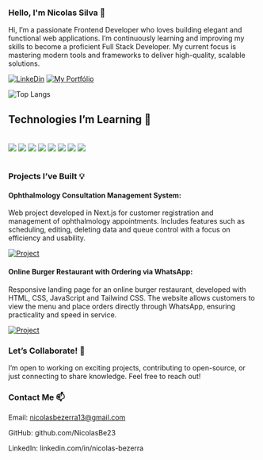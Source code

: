 ### Hello, I'm Nicolas Silva 👋

Hi, I’m a passionate Frontend Developer who loves building elegant and functional web applications. I’m continuously learning and improving my skills to become a proficient Full Stack Developer. My current focus is mastering modern tools and frameworks to deliver high-quality, scalable solutions.

[![LinkeDin](https://img.shields.io/badge/LinkedIn-0077B5?style=for-the-badge&logo=linkedin&logoColor=white)](https://www.linkedin.com/in/nicolas-bezerra)
[![My Portfólio](https://img.shields.io/badge/my_portfólio-0A0A0A?style=for-the-badge&logo=&logoColor=white)](https://nicolas-silva-portifolio.vercel.app)

![Top Langs](https://github-readme-stats.vercel.app/api/top-langs/?username=NicolasBe23&size_weight=0.5&count_weight=0.5&theme=dracula)

## Technologies I’m Learning 🚀

<div style="display: inline_block"><br/>
    <img align="center" alt"html5" src="https://img.shields.io/badge/HTML5-E34F26?style=for-the-badge&logo=html5&logoColor=white">
    <img align="center" alt"css" src="https://img.shields.io/badge/CSS3-1572B6?style=for-the-badge&logo=css3&logoColor=white">
    <img align="center" alt"javascript" src="https://img.shields.io/badge/JavaScript-F7DF1E?style=for-the-badge&logo=javascript&logoColor=black">
    <img align="center" alt"typescript" src="https://img.shields.io/badge/TypeScript-007ACC?style=for-the-badge&logo=typescript&logoColor=white">
    <img align="center" alt"nodejs" src="https://img.shields.io/badge/Node.js-43853D?style=for-the-badge&logo=node.js&logoColor=white">
    <img align="center" alt"react" src="https://img.shields.io/badge/React-20232A?style=for-the-badge&logo=react&logoColor=61DAFB">
    <img align="center" alt"tailwind" src="https://img.shields.io/badge/Tailwind_CSS-38B2AC?style=for-the-badge&logo=tailwind-css&logoColor=white">
    <img align="center" alt"postgresql" src="https://img.shields.io/badge/PostgreSQL-316192?style=for-the-badge&logo=postgresql&logoColor=white">
</div><br/>

### Projects I’ve Built 💡
#### Ophthalmology Consultation Management System:
 Web project developed in Next.js for customer registration and management of ophthalmology appointments. Includes features such as scheduling, editing, deleting data and queue control with a focus on efficiency and usability.
 
 [![Project](https://img.shields.io/badge/Check_out_the_project-0077B5?style=for-the-badge&logo=linkedin&logoColor=white)](https://eyeconnect.netlify.app)<br/>

 #### Online Burger Restaurant with Ordering via WhatsApp:
Responsive landing page for an online burger restaurant, developed with HTML, CSS, JavaScript and Tailwind CSS. The website allows customers to view the menu and place orders directly through WhatsApp, ensuring practicality and speed in service.

[![Project](https://img.shields.io/badge/Check_out_the_project-0077B5?style=for-the-badge&logo=linkedin&logoColor=white)](https://project-one-ten-alpha.vercel.app)

### Let’s Collaborate! 🤝
I’m open to working on exciting projects, contributing to open-source, or just connecting to share knowledge. Feel free to reach out!

### Contact Me 📫
Email: nicolasbezerra13@gmail.com

GitHub: github.com/NicolasBe23

LinkedIn: linkedin.com/in/nicolas-bezerra
